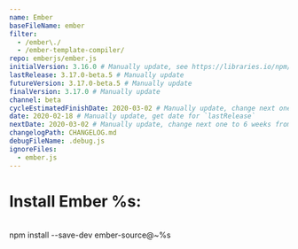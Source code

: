 ```yaml
---
name: Ember
baseFileName: ember
filter:
  - /ember\./
  - /ember-template-compiler/
repo: emberjs/ember.js
initialVersion: 3.16.0 # Manually update, see https://libraries.io/npm/ember-source throughout
lastRelease: 3.17.0-beta.5 # Manually update
futureVersion: 3.17.0-beta.5 # Manually update
finalVersion: 3.17.0 # Manually update
channel: beta
cycleEstimatedFinishDate: 2020-03-02 # Manually update, change next one to 6 weeks from this date...regardless of delays in the release
date: 2020-02-18 # Manually update, get date for `lastRelease`
nextDate: 2020-03-02 # Manually update, change next one to 6 weeks from this date...regardless of delays in the release
changelogPath: CHANGELOG.md
debugFileName: .debug.js
ignoreFiles:
  - ember.js
---
```

# Install Ember %s:
<br>
npm install --save-dev ember-source@~%s
